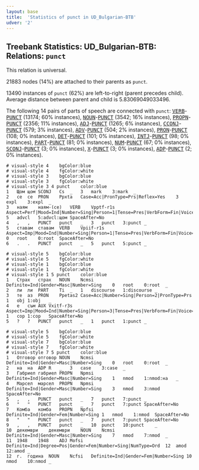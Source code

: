 ```yaml
---
layout: base
title:  'Statistics of punct in UD_Bulgarian-BTB'
udver: '2'
---
```


## Treebank Statistics: UD_Bulgarian-BTB: Relations: `punct`

This relation is universal.

21883 nodes (14%) are attached to their parents as `punct`.

13490 instances of `punct` (62%) are left-to-right (parent precedes child).
Average distance between parent and child is 5.83069049033496.

The following 14 pairs of parts of speech are connected with `punct`: <tt><a href="bg_btb-pos-VERB.html">VERB</a></tt>-<tt><a href="bg_btb-pos-PUNCT.html">PUNCT</a></tt> (13174; 60% instances), <tt><a href="bg_btb-pos-NOUN.html">NOUN</a></tt>-<tt><a href="bg_btb-pos-PUNCT.html">PUNCT</a></tt> (3542; 16% instances), <tt><a href="bg_btb-pos-PROPN.html">PROPN</a></tt>-<tt><a href="bg_btb-pos-PUNCT.html">PUNCT</a></tt> (2356; 11% instances), <tt><a href="bg_btb-pos-ADJ.html">ADJ</a></tt>-<tt><a href="bg_btb-pos-PUNCT.html">PUNCT</a></tt> (1265; 6% instances), <tt><a href="bg_btb-pos-CCONJ.html">CCONJ</a></tt>-<tt><a href="bg_btb-pos-PUNCT.html">PUNCT</a></tt> (579; 3% instances), <tt><a href="bg_btb-pos-ADV.html">ADV</a></tt>-<tt><a href="bg_btb-pos-PUNCT.html">PUNCT</a></tt> (504; 2% instances), <tt><a href="bg_btb-pos-PRON.html">PRON</a></tt>-<tt><a href="bg_btb-pos-PUNCT.html">PUNCT</a></tt> (108; 0% instances), <tt><a href="bg_btb-pos-DET.html">DET</a></tt>-<tt><a href="bg_btb-pos-PUNCT.html">PUNCT</a></tt> (101; 0% instances), <tt><a href="bg_btb-pos-INTJ.html">INTJ</a></tt>-<tt><a href="bg_btb-pos-PUNCT.html">PUNCT</a></tt> (98; 0% instances), <tt><a href="bg_btb-pos-PART.html">PART</a></tt>-<tt><a href="bg_btb-pos-PUNCT.html">PUNCT</a></tt> (81; 0% instances), <tt><a href="bg_btb-pos-NUM.html">NUM</a></tt>-<tt><a href="bg_btb-pos-PUNCT.html">PUNCT</a></tt> (67; 0% instances), <tt><a href="bg_btb-pos-SCONJ.html">SCONJ</a></tt>-<tt><a href="bg_btb-pos-PUNCT.html">PUNCT</a></tt> (3; 0% instances), <tt><a href="bg_btb-pos-X.html">X</a></tt>-<tt><a href="bg_btb-pos-PUNCT.html">PUNCT</a></tt> (3; 0% instances), <tt><a href="bg_btb-pos-ADP.html">ADP</a></tt>-<tt><a href="bg_btb-pos-PUNCT.html">PUNCT</a></tt> (2; 0% instances).


~~~ conllu
# visual-style 4	bgColor:blue
# visual-style 4	fgColor:white
# visual-style 3	bgColor:blue
# visual-style 3	fgColor:white
# visual-style 3 4 punct	color:blue
1	Щом	щом	SCONJ	Cs	_	3	mark	3:mark	_
2	се	се	PRON	Ppxta	Case=Acc|PronType=Prs|Reflex=Yes	3	expl	3:expl	_
3	наям	наям-(се)	VERB	Vpptf-r1s	Aspect=Perf|Mood=Ind|Number=Sing|Person=1|Tense=Pres|VerbForm=Fin|Voice=Act	5	advcl	5:advcl:щом	SpaceAfter=No
4	,	,	PUNCT	punct	_	3	punct	3:punct	_
5	ставам	ставам	VERB	Vpiif-r1s	Aspect=Imp|Mood=Ind|Number=Sing|Person=1|Tense=Pres|VerbForm=Fin|Voice=Act	0	root	0:root	SpaceAfter=No
6	.	.	PUNCT	punct	_	5	punct	5:punct	_

~~~


~~~ conllu
# visual-style 5	bgColor:blue
# visual-style 5	fgColor:white
# visual-style 1	bgColor:blue
# visual-style 1	fgColor:white
# visual-style 1 5 punct	color:blue
1	Страх	страх	NOUN	Ncmsi	Definite=Ind|Gender=Masc|Number=Sing	0	root	0:root	_
2	ли	ли	PART	Ti	_	1	discourse	1:discourse	_
3	те	аз	PRON	Ppetas2	Case=Acc|Number=Sing|Person=2|PronType=Prs	1	obj	1:obj	_
4	е	съм	AUX	Vxitf-r3s	Aspect=Imp|Mood=Ind|Number=Sing|Person=3|Tense=Pres|VerbForm=Fin|Voice=Act	1	cop	1:cop	SpaceAfter=No
5	?	?	PUNCT	punct	_	1	punct	1:punct	_

~~~


~~~ conllu
# visual-style 5	bgColor:blue
# visual-style 5	fgColor:white
# visual-style 7	bgColor:blue
# visual-style 7	fgColor:white
# visual-style 7 5 punct	color:blue
1	Отговор	отговор	NOUN	Ncmsi	Definite=Ind|Gender=Masc|Number=Sing	0	root	0:root	_
2	на	на	ADP	R	_	3	case	3:case	_
3	Габриел	габриел	PROPN	Npmsi	Definite=Ind|Gender=Masc|Number=Sing	1	nmod	1:nmod:на	_
4	Марсел	марсел	PROPN	Npmsi	Definite=Ind|Gender=Masc|Number=Sing	3	nmod	3:nmod	SpaceAfter=No
5	,	,	PUNCT	punct	_	7	punct	7:punct	_
6	"	"	PUNCT	punct	_	7	punct	7:punct	SpaceAfter=No
7	Комба	комба	PROPN	Npfsi	Definite=Ind|Gender=Fem|Number=Sing	1	nmod	1:nmod	SpaceAfter=No
8	"	"	PUNCT	punct	_	7	punct	7:punct	SpaceAfter=No
9	,	,	PUNCT	punct	_	10	punct	10:punct	_
10	декември	декември	NOUN	Ncmsi	Definite=Ind|Gender=Masc|Number=Sing	7	nmod	7:nmod	_
11	1948	1948	ADJ	Mofsi	Definite=Ind|Degree=Pos|Gender=Fem|Number=Sing|NumType=Ord	12	amod	12:amod	_
12	г.	година	NOUN	Ncfsi	Definite=Ind|Gender=Fem|Number=Sing	10	nmod	10:nmod	_

~~~


